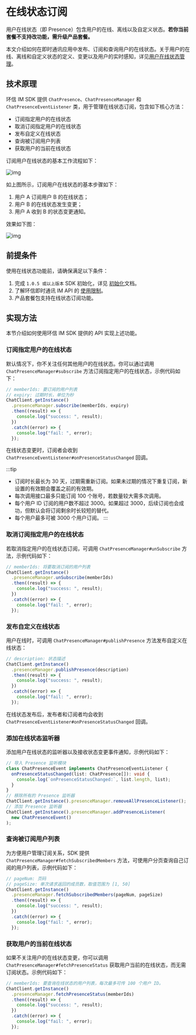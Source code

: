 # 在线状态订阅

<Toc />

用户在线状态（即 Presence）包含用户的在线、离线以及自定义状态。**若你当前套餐不支持改功能，需升级产品套餐。**

本文介绍如何在即时通讯应用中发布、订阅和查询用户的在线状态。关于用户的在线、离线和自定义状态的定义、变更以及用户的实时感知，详见[用户在线状态管理](product_user_presence.html)。

## 技术原理

环信 IM SDK 提供 `ChatPresence`、`ChatPresenceManager` 和 `ChatPresenceEventListener` 类，用于管理在线状态订阅，包含如下核心方法：

- 订阅指定用户的在线状态
- 取消订阅指定用户的在线状态
- 发布自定义在线状态
- 查询被订阅用户列表
- 获取用户的当前在线状态

订阅用户在线状态的基本工作流程如下：

![img](/images/ios/presence.png)

如上图所示，订阅用户在线状态的基本步骤如下：

1. 用户 A 订阅用户 B 的在线状态；
2. 用户 B 的在线状态发生变更；
3. 用户 A 收到 B 的状态变更通知。

效果如下图：

![img](/images/ios/status.png)

## 前提条件

使用在线状态功能前，请确保满足以下条件：

1. 完成 `1.0.5 或以上版本` SDK 初始化，详见 [初始化](initialization.html)文档。
2. 了解环信即时通讯 IM API 的 [使用限制](/product/limitation.html)。
3. 产品套餐包支持在线状态订阅功能。

## 实现方法

本节介绍如何使用环信 IM SDK 提供的 API 实现上述功能。

### 订阅指定用户的在线状态

默认情况下，你不关注任何其他用户的在线状态。你可以通过调用 `ChatPresenceManager#subscribe` 方法订阅指定用户的在线状态，示例代码如下：

```typescript
// memberIds: 要订阅的用户列表
// expiry: 过期时长，单位为秒
ChatClient.getInstance()
  .presenceManager.subscribe(memberIds, expiry)
  .then((result) => {
    console.log("success: ", result);
  })
  .catch((error) => {
    console.log("fail: ", error);
  });
```

在线状态变更时，订阅者会收到 `ChatPresenceEventListener#onPresenceStatusChanged` 回调。

:::tip
- 订阅时长最长为 30 天，过期需重新订阅。如果未过期的情况下重复订阅，新设置的有效期会覆盖之前的有效期。
- 每次调用接口最多只能订阅 100 个账号，若数量较大需多次调用。
- 每个用户 ID 订阅的用户数不超过 3000。如果超过 3000，后续订阅也会成功，但默认会将订阅剩余时长较短的替代。
- 每个用户最多可被 3000 个用户订阅。
:::

### 取消订阅指定用户的在线状态

若取消指定用户的在线状态订阅，可调用 `ChatPresenceManager#unSubscribe` 方法，示例代码如下：

```typescript
// memberIds: 将要取消订阅的用户列表
ChatClient.getInstance()
  .presenceManager.unSubscribe(memberIds)
  .then((result) => {
    console.log("success: ", result);
  })
  .catch((error) => {
    console.log("fail: ", error);
  });
```

### 发布自定义在线状态

用户在线时，可调用 `ChatPresenceManager#publishPresence` 方法发布自定义在线状态：

```typescript
// description: 状态描述
ChatClient.getInstance()
  .presenceManager.publishPresence(description)
  .then((result) => {
    console.log("success: ", result);
  })
  .catch((error) => {
    console.log("fail: ", error);
  });
```

在线状态发布后，发布者和订阅者均会收到 `ChatPresenceEventListener#onPresenceStatusChanged` 回调。

### 添加在线状态监听器

添加用户在线状态的监听器以及接收状态变更事件通知，示例代码如下：

```typescript
// 导入 Presence 监听模块
class ChatPresenceEvent implements ChatPresenceEventListener {
  onPresenceStatusChanged(list: ChatPresence[]): void {
    console.log(`onPresenceStatusChanged:`, list.length, list);
  }
}
// 移除所有的 Presence 监听器
ChatClient.getInstance().presenceManager.removeAllPresenceListener();
// 添加 Presence 监听器
ChatClient.getInstance().presenceManager.addPresenceListener(
  new ChatPresenceEvent()
);
```

### 查询被订阅用户列表

为方便用户管理订阅关系，SDK 提供 `ChatPresenceManager#fetchSubscribedMembers` 方法，可使用户分页查询自己订阅的用户列表，示例代码如下：

```typescript
// pageNum: 页码
// pageSize: 单次请求返回的成员数，取值范围为 [1, 50]
ChatClient.getInstance()
  .presenceManager.fetchSubscribedMembers(pageNum, pageSize)
  .then((result) => {
    console.log("success: ", result);
  })
  .catch((error) => {
    console.log("fail: ", error);
  });
```

### 获取用户的当前在线状态

如果不关注用户的在线状态变更，你可以调用 `ChatPresenceManager#fetchPresenceStatus` 获取用户当前的在线状态，而无需订阅状态。示例代码如下：

```typescript
// memberIds: 要查询在线状态的用户列表，每次最多可传 100 个用户 ID。
ChatClient.getInstance()
  .presenceManager.fetchPresenceStatus(memberIds)
  .then((result) => {
    console.log("success: ", result);
  })
  .catch((error) => {
    console.log("fail: ", error);
  });
```